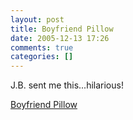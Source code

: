```yaml
---
layout: post
title: Boyfriend Pillow
date: 2005-12-13 17:26
comments: true
categories: []
---
```

J.B. sent me this...hilarious!

<a href="http://www.abcdistributing.com/store/0705F1/193a.cfm?q=boyfriend%20pillow&">Boyfriend Pillow</a>
